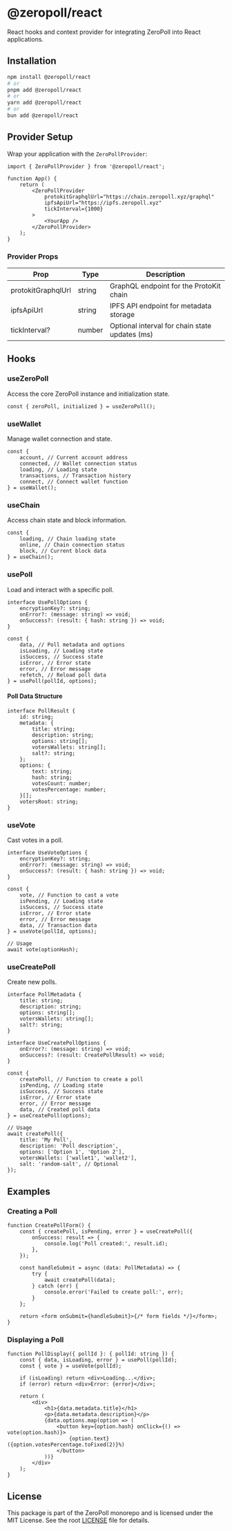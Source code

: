 # @zeropoll/react

React hooks and context provider for integrating ZeroPoll into React applications.

## Installation

```bash
npm install @zeropoll/react
# or
pnpm add @zeropoll/react
# or
yarn add @zeropoll/react
# or
bun add @zeropoll/react
```

## Provider Setup

Wrap your application with the `ZeroPollProvider`:

```tsx
import { ZeroPollProvider } from '@zeropoll/react';

function App() {
	return (
		<ZeroPollProvider
			protokitGraphqlUrl="https://chain.zeropoll.xyz/graphql"
			ipfsApiUrl="https://ipfs.zeropoll.xyz"
			tickInterval={1000}
		>
			<YourApp />
		</ZeroPollProvider>
	);
}
```

### Provider Props

| Prop               | Type   | Description                                    |
| ------------------ | ------ | ---------------------------------------------- |
| protokitGraphqlUrl | string | GraphQL endpoint for the ProtoKit chain        |
| ipfsApiUrl         | string | IPFS API endpoint for metadata storage         |
| tickInterval?      | number | Optional interval for chain state updates (ms) |

## Hooks

### useZeroPoll

Access the core ZeroPoll instance and initialization state.

```tsx
const { zeroPoll, initialized } = useZeroPoll();
```

### useWallet

Manage wallet connection and state.

```tsx
const {
	account, // Current account address
	connected, // Wallet connection status
	loading, // Loading state
	transactions, // Transaction history
	connect, // Connect wallet function
} = useWallet();
```

### useChain

Access chain state and block information.

```tsx
const {
	loading, // Chain loading state
	online, // Chain connection status
	block, // Current block data
} = useChain();
```

### usePoll

Load and interact with a specific poll.

```tsx
interface UsePollOptions {
	encryptionKey?: string;
	onError?: (message: string) => void;
	onSuccess?: (result: { hash: string }) => void;
}

const {
	data, // Poll metadata and options
	isLoading, // Loading state
	isSuccess, // Success state
	isError, // Error state
	error, // Error message
	refetch, // Reload poll data
} = usePoll(pollId, options);
```

#### Poll Data Structure

```tsx
interface PollResult {
	id: string;
	metadata: {
		title: string;
		description: string;
		options: string[];
		votersWallets: string[];
		salt?: string;
	};
	options: {
		text: string;
		hash: string;
		votesCount: number;
		votesPercentage: number;
	}[];
	votersRoot: string;
}
```

### useVote

Cast votes in a poll.

```tsx
interface UseVoteOptions {
	encryptionKey?: string;
	onError?: (message: string) => void;
	onSuccess?: (result: { hash: string }) => void;
}

const {
	vote, // Function to cast a vote
	isPending, // Loading state
	isSuccess, // Success state
	isError, // Error state
	error, // Error message
	data, // Transaction data
} = useVote(pollId, options);

// Usage
await vote(optionHash);
```

### useCreatePoll

Create new polls.

```tsx
interface PollMetadata {
	title: string;
	description: string;
	options: string[];
	votersWallets: string[];
	salt?: string;
}

interface UseCreatePollOptions {
	onError?: (message: string) => void;
	onSuccess?: (result: CreatePollResult) => void;
}

const {
	createPoll, // Function to create a poll
	isPending, // Loading state
	isSuccess, // Success state
	isError, // Error state
	error, // Error message
	data, // Created poll data
} = useCreatePoll(options);

// Usage
await createPoll({
	title: 'My Poll',
	description: 'Poll description',
	options: ['Option 1', 'Option 2'],
	votersWallets: ['wallet1', 'wallet2'],
	salt: 'random-salt', // Optional
});
```

## Examples

### Creating a Poll

```tsx
function CreatePollForm() {
	const { createPoll, isPending, error } = useCreatePoll({
		onSuccess: result => {
			console.log('Poll created:', result.id);
		},
	});

	const handleSubmit = async (data: PollMetadata) => {
		try {
			await createPoll(data);
		} catch (err) {
			console.error('Failed to create poll:', err);
		}
	};

	return <form onSubmit={handleSubmit}>{/* form fields */}</form>;
}
```

### Displaying a Poll

```tsx
function PollDisplay({ pollId }: { pollId: string }) {
	const { data, isLoading, error } = usePoll(pollId);
	const { vote } = useVote(pollId);

	if (isLoading) return <div>Loading...</div>;
	if (error) return <div>Error: {error}</div>;

	return (
		<div>
			<h1>{data.metadata.title}</h1>
			<p>{data.metadata.description}</p>
			{data.options.map(option => (
				<button key={option.hash} onClick={() => vote(option.hash)}>
					{option.text} ({option.votesPercentage.toFixed(2)}%)
				</button>
			))}
		</div>
	);
}
```

## License

This package is part of the ZeroPoll monorepo and is licensed under the MIT License. See the root [LICENSE](../../LICENSE) file for details.
